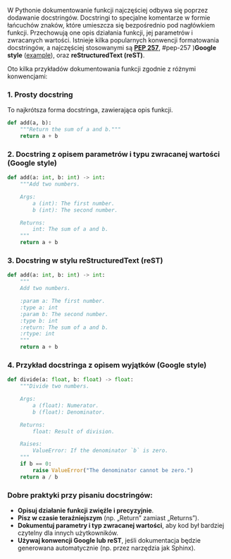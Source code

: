 W Pythonie dokumentowanie funkcji najczęściej odbywa się poprzez dodawanie docstringów. Docstringi to specjalne komentarze w formie łańcuchów znaków, które umieszcza się bezpośrednio pod nagłówkiem funkcji. Przechowują one opis działania funkcji, jej parametrów i zwracanych wartości. Istnieje kilka popularnych konwencji formatowania docstringów, a najczęściej stosowanymi są [**PEP 257**](https://peps.python.org/pep-0257/), #pep-257 )**Google style** ([example](https://sphinxcontrib-napoleon.readthedocs.io/en/latest/example_numpy.html#example-numpy)), oraz **reStructuredText (reST)**.

Oto kilka przykładów dokumentowania funkcji zgodnie z różnymi konwencjami:

### 1. Prosty docstring
To najkrótsza forma docstringa, zawierająca opis funkcji.

```python
def add(a, b):
    """Return the sum of a and b."""
    return a + b
```

### 2. Docstring z opisem parametrów i typu zwracanej wartości (Google style)

```python
def add(a: int, b: int) -> int:
    """Add two numbers.

    Args:
        a (int): The first number.
        b (int): The second number.

    Returns:
        int: The sum of a and b.
    """
    return a + b
```

### 3. Docstring w stylu reStructuredText (reST)

```python
def add(a: int, b: int) -> int:
    """
    Add two numbers.

    :param a: The first number.
    :type a: int
    :param b: The second number.
    :type b: int
    :return: The sum of a and b.
    :rtype: int
    """
    return a + b
```

### 4. Przykład docstringa z opisem wyjątków (Google style)

```python
def divide(a: float, b: float) -> float:
    """Divide two numbers.

    Args:
        a (float): Numerator.
        b (float): Denominator.

    Returns:
        float: Result of division.

    Raises:
        ValueError: If the denominator `b` is zero.
    """
    if b == 0:
        raise ValueError("The denominator cannot be zero.")
    return a / b
```

### Dobre praktyki przy pisaniu docstringów:

- **Opisuj działanie funkcji zwięźle i precyzyjnie**.
- **Pisz w czasie teraźniejszym** (np. „Return” zamiast „Returns”).
- **Dokumentuj parametry i typ zwracanej wartości**, aby kod był bardziej czytelny dla innych użytkowników.
- **Używaj konwencji Google lub reST**, jeśli dokumentacja będzie generowana automatycznie (np. przez narzędzia jak Sphinx).